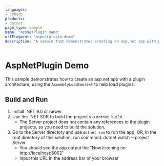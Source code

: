 ```yaml
---
languages:
- csharp
products:
- dotnet
page_type: sample
name: "AspNetPlugin Demo"
urlFragment: "aspnetplugin-demo"
description: "A sample that demonstrates creating an asp.net app with plugins"
---
```


# AspNetPlugin Demo

This sample demonstrates how to create an asp.net app with a plugin architecture, using the `AssemblyLoadContext` to help load plugins.


## Build and Run

1. Install .NET 9.0 or newer.
2. Use the .NET SDK to build the project via `dotnet build`.
   - The Server project does not contain any references to the plugin projects, so you need to build the solution.
3. Go to the Server directory and use `dotnet run` to run the app, OR, in the root directory of this solution, run command: dotnet watch --project Server
    - You should see the app output the "Now listening on: http://localhost:5002"
	- Input this URL in the address bar of your browser
